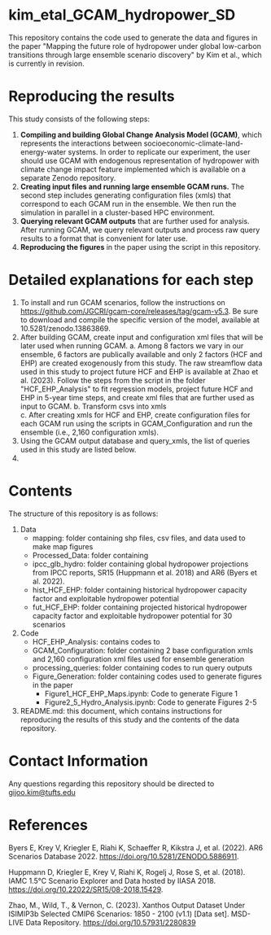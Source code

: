 # kim_etal_GCAM_hydropower_SD

This repository contains the code used to generate the data and figures in the paper "Mapping the future role of hydropower under global low-carbon transitions through large ensemble scenario discovery" by Kim et al., which is currently in revision.

# Reproducing the results
This study consists of the following steps:
 1. **Compiling and building Global Change Analysis Model (GCAM)**, which represents the interactions between socioeconomic-climate-land-energy-water systems. In order to replicate our experiment, the user should use GCAM with endogenous representation of hydropower with climate change impact feature implemented which is available on a separate Zenodo repository.
 2. **Creating input files and running large ensemble GCAM runs.** The second step includes generating configuration files (xmls) that correspond to each GCAM run in the ensemble. We then run the simulation in parallel in a cluster-based HPC environment.
 3. **Querying relevant GCAM outputs** that are further used for analysis. After running GCAM, we query relevant outputs and process raw query results to a format that is convenient for later use.
 4. **Reproducing the figures** in the paper using the script in this repository.

# Detailed explanations for each step
1. To install and run GCAM scenarios, follow the instructions on https://github.com/JGCRI/gcam-core/releases/tag/gcam-v5.3. Be sure to download and compile the specific version of the model, available at 10.5281/zenodo.13863869.
2. After building GCAM, create input and configuration xml files that will be later used when running GCAM.
   a. Among 8 factors we vary in our ensemble, 6 factors are publically available and only 2 factors (HCF and EHP) are created exogenously from this study. The raw streamflow data used in this study to project future HCF and EHP is available at Zhao et al. (2023). Follow the steps from the script in the folder "HCF_EHP_Analysis" to fit regression models, project future HCF and EHP in 5-year time steps, and create xml files that are further used as input to GCAM.
   b. Transform csvs into xmls  
   c. After creating xmls for HCF and EHP, create configuration files for each GCAM run using the scripts in GCAM_Configuration and run the ensemble (i.e., 2,160 configuration xmls). 
4. Using the GCAM output database and query_xmls, the list of queries used in this study are listed below.
5. 

# Contents
The structure of this repository is as follows:
1. Data
   * mapping: folder containing shp files, csv files, and data used to make map figures
   * Processed_Data: folder containing 
   * ipcc_glb_hydro: folder containing global hydropower projections from IPCC reports, SR15 (Huppmann et al. 2018) and AR6 (Byers et al. 2022).
   * hist_HCF_EHP: folder containing historical hydropower capacity factor and exploitable hydropower potential
   * fut_HCF_EHP: folder containing projected historical hydropower capacity factor and exploitable hydropower potential for 30 scenarios
2. Code
   * HCF_EHP_Analysis: contains codes to 
   * GCAM_Configuration: folder containing 2 base configuration xmls and 2,160 configuration xml files used for ensemble generation
   * processing_queries: folder containing codes to run query outputs
   * Figure_Generation: folder containing codes used to generate figures in the paper
      * Figure1_HCF_EHP_Maps.ipynb: Code to generate Figure 1
      * Figure2_5_Hydro_Analysis.ipynb: Code to generate Figures 2-5
3. README.md: this document, which contains instructions for reproducing the results of this study and the contents of the data repository.

# Contact Information
Any questions regarding this repository should be directed to gijoo.kim@tufts.edu

# References
Byers E, Krey V, Kriegler E, Riahi K, Schaeffer R, Kikstra J, et al. (2022). AR6 Scenarios Database 2022. https://doi.org/10.5281/ZENODO.5886911.

Huppmann D, Kriegler E, Krey V, Riahi K, Rogelj J, Rose S, et al. (2018). IAMC 1.5°C Scenario Explorer and Data hosted by IIASA 2018. https://doi.org/10.22022/SR15/08-2018.15429.

Zhao, M., Wild, T., & Vernon, C. (2023). Xanthos Output Dataset Under ISIMIP3b Selected CMIP6 Scenarios: 1850 - 2100 (v1.1) [Data set]. MSD-LIVE Data Repository. https://doi.org/10.57931/2280839
